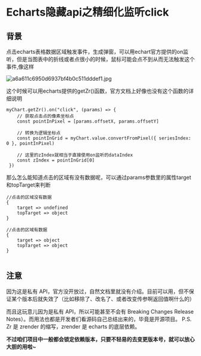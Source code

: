 # Echarts隐藏api之精细化监听click
## 背景
点击echarts表格数据区域触发事件，生成弹窗，可以用echart官方提供的on监听，但是当图表中的折线或者点很小的时候，鼠标可能会点不到从而无法触发这个事件,像这样

![a6a611c6950d6937bf4b0c511dddef1.jpg](https://p9-juejin.byteimg.com/tos-cn-i-k3u1fbpfcp/cc1a4fad57f6488dab3d1668a75ddbc4~tplv-k3u1fbpfcp-zoom-in-crop-mark:3024:0:0:0.image?)

这个时候可以用echarts提供的getZr()函数，官方文档上好像也没有这个函数的详细说明

```
myChart.getZr().on("click", (params) => {
    // 获取点击点的像素坐标点
    const pointInPixel = [params.offsetX, params.offsetY]
    
    // 转换为逻辑坐标点
    const pointInGrid = myChart.value.convertFromPixel({ seriesIndex: 0 }, pointInPixel)
    
    // 这里的zIndex就相当于直接使用on监听的dataIndex
    const zIndex = pointInGrid[0]
 })

```

那么怎么能知道点击的区域有没有数据呢，可以通过params参数里的属性target和topTarget来判断

```
//点击的区域没有数据
{
    target => undefined  
    topTarget => object
}

//点击的区域有数据
{
    target => object  
    topTarget => object
}


```

## 注意
因为这是私有 API，官方没开放过，自然文档里就没有介绍。目前可以用，但不保证某个版本后就失效了（比如移除了、改名了、或者改变传参啊返回值啊什么的）

而且这玩意儿因为是私有 API，所以可能甚至不会有 Breaking Changes Release Notes）。而用法也都是开发者们看源码自己总结出来的，毕竟是开源项目。
P.S. Zr 是 zrender 的缩写，zrender 是 echarts 的底层依赖。

**不过咱们项目中一般都会锁定依赖版本，只要不轻易的去变更版本号，就可以放心大胆的用啦~**
